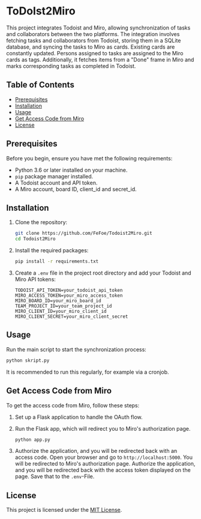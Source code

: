 # ToDoIst2Miro

This project integrates Todoist and Miro, allowing synchronization of tasks and collaborators between the two platforms. 
The integration involves fetching tasks and collaborators from Todoist, storing them in a SQLite database, and syncing the tasks to Miro as cards. Existing cards are constantly updated. Persons assigned to tasks are assigned to the Miro cards as tags. Additionally, it fetches items from a "Done" frame in Miro and marks corresponding tasks as completed in Todoist.

## Table of Contents

- [Prerequisites](#prerequisites)
- [Installation](#installation)
- [Usage](#usage)
- [Get Access Code from Miro](#get-access-code-from-miro)
- [License](#license)

## Prerequisites

Before you begin, ensure you have met the following requirements:

- Python 3.6 or later installed on your machine.
- `pip` package manager installed.
- A Todoist account and API token.
- A Miro account, board ID, client_id and secret_id.

## Installation

1. Clone the repository:

   ```bash
   git clone https://github.com/FeFoe/Todoist2Miro.git
   cd Todoist2Miro
   ```

2. Install the required packages:

   ```bash
   pip install -r requirements.txt
   ```

3. Create a `.env` file in the project root directory and add your Todoist and Miro API tokens:

   ```env
   TODOIST_API_TOKEN=your_todoist_api_token
   MIRO_ACCESS_TOKEN=your_miro_access_token
   MIRO_BOARD_ID=your_miro_board_id
   TEAM_PROJECT_ID=your_team_project_id
   MIRO_CLIENT_ID=your_miro_client_id
   MIRO_CLIENT_SECRET=your_miro_client_secret
   ```

## Usage

Run the main script to start the synchronization process:

```bash
python skript.py
```

It is recommended to run this regularly, for example via a cronjob.


## Get Access Code from Miro

To get the access code from Miro, follow these steps:

1. Set up a Flask application to handle the OAuth flow.
2. Run the Flask app, which will redirect you to Miro's authorization page.

    ```bash
    python app.py
    ```
3. Authorize the application, and you will be redirected back with an access code. Open your browser and go to `http://localhost:5000`. You will be redirected to Miro's authorization page. Authorize the application, and you will be redirected back with the access token displayed on the page. Save that to the `.env`-File.

## License

This project is licensed under the [MIT License](LICENSE).
